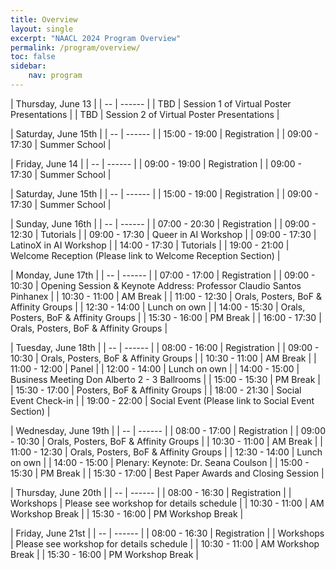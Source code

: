 ```yaml
---
title: Overview
layout: single
excerpt: "NAACL 2024 Program Overview"
permalink: /program/overview/
toc: false
sidebar: 
    nav: program
---
```


<style>
table th:first-of-type {
    width: 20%;
}
table th:nth-of-type(2) {
    width: 80%;
}
</style>


| <span>Thursday, June 13</span> |
| -- | ------ |
| TBD | Session 1 of Virtual Poster Presentations |
| TBD | Session 2 of Virtual Poster Presentations |

| <span>Saturday, June 15th</span> |
| -- | ------ |
| 15:00 - 19:00 | Registration |
| 09:00 - 17:30 | Summer School |

| <span>Friday, June 14</span> |
| -- | ------ |
| 09:00 - 19:00 | Registration |
| 09:00 - 17:30 | Summer School |

| <span>Saturday, June 15th</span> |
| -- | ------ |
| 15:00 - 19:00 | Registration |
| 09:00 - 17:30 | Summer School |

| <span>Sunday, June 16th</span> |
| -- | ------ |
| 07:00 - 20:30 | Registration |
| 09:00 - 12:30 | Tutorials |
| 09:00 - 17:30 | Queer in AI Workshop |
| 09:00 - 17:30 | LatinoX in AI Workshop |
| 14:00 - 17:30 | Tutorials |
| 19:00 - 21:00 | Welcome Reception (Please link to Welcome Reception Section) |

| <span>Monday, June 17th</span> |
| -- | ------ |
| 07:00 - 17:00 | Registration |
| 09:00 - 10:30 | Opening Session & Keynote Address: Professor Claudio Santos Pinhanex |
| 10:30 - 11:00 | AM Break |
| 11:00 - 12:30 | Orals, Posters, BoF & Affinity Groups |
| 12:30 - 14:00 | Lunch on own |
| 14:00 - 15:30 | Orals, Posters, BoF & Affinity Groups |
| 15:30 - 16:00 | PM Break |
| 16:00 - 17:30 | Orals, Posters, BoF & Affinity Groups |

| <span>Tuesday, June 18th</span> |
| -- | ------ |
| 08:00 - 16:00 | Registration |
| 09:00 - 10:30 | Orals, Posters, BoF & Affinity Groups |
| 10:30 - 11:00 | AM Break |
| 11:00 - 12:00 | Panel |
| 12:00 - 14:00 | Lunch on own |
| 14:00 - 15:00 | Business Meeting Don Alberto 2 - 3 Ballrooms |
| 15:00 - 15:30 | PM Break |
| 15:30 - 17:00 | Posters, BoF & Affinity Groups |
| 18:00 - 21:30 | Social Event Check-in |
| 19:00 - 22:00 | Social Event (Please link to Social Event Section) |

| <span>Wednesday, June 19th</span> |
| -- | ------ |
| 08:00 - 17:00 | Registration |
| 09:00 - 10:30 | Orals, Posters, BoF & Affinity Groups |
| 10:30 - 11:00 | AM Break |
| 11:00 - 12:30 | Orals, Posters, BoF & Affinity Groups |
| 12:30 - 14:00 | Lunch on own |
| 14:00 - 15:00 | Plenary: Keynote: Dr. Seana Coulson |
| 15:00 - 15:30 | PM Break |
| 15:30 - 17:00 | Best Paper Awards and Closing Session |

| <span>Thursday, June 20th</span> |
| -- | ------ |
| 08:00 - 16:30 | Registration |
| Workshops | Please see workshop for details schedule |
| 10:30 - 11:00 | AM Workshop Break |
| 15:30 - 16:00 | PM Workshop Break |

| <span>Friday, June 21st</span> |
| -- | ------ |
| 08:00 - 16:30 | Registration |
| Workshops | Please see workshop for details schedule |
| 10:30 - 11:00 | AM Workshop Break |
| 15:30 - 16:00 | PM Workshop Break |

